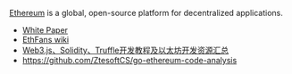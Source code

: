 [Ethereum](https://www.ethereum.org/) is a global, open-source platform for decentralized applications.



- [White Paper](https://github.com/ethereum/wiki/wiki/White-Paper)
- [EthFans wiki](https://github.com/EthFans/wiki/wiki)
- [Web3.js、Solidity、Truffle开发教程及以太坊开发资源汇总](https://github.com/dily3825002/awesome-ethereum-cn)
- https://github.com/ZtesoftCS/go-ethereum-code-analysis

